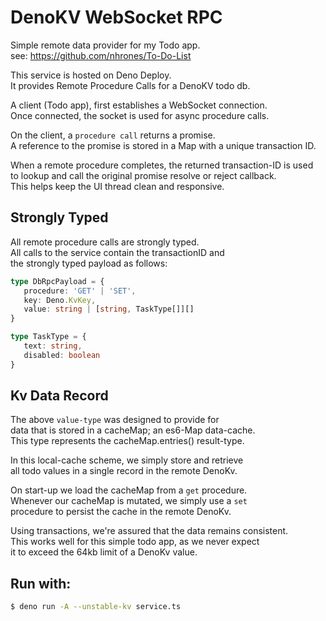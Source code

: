 # DenoKV WebSocket RPC
Simple remote data provider for my Todo app.    
see: https://github.com/nhrones/To-Do-List

This service is hosted on Deno Deploy.     
It provides Remote Procedure Calls for a DenoKV todo db.

A client (Todo app), first establishes a WebSocket connection.    
Once connected, the socket is used for async procedure calls.    

On the client, a `procedure call` returns a promise.     
A reference to the promise is stored in a Map with a unique transaction ID.

When a remote procedure completes, the returned transaction-ID is used     
to lookup and call the original promise resolve or reject callback.       
This helps keep the UI thread clean and responsive.

## Strongly Typed
All remote procedure calls are strongly typed.    
All calls to the service contain the transactionID and       
the strongly typed payload as follows:
```ts
type DbRpcPayload = {
   procedure: 'GET' | 'SET',
   key: Deno.KvKey,
   value: string | [string, TaskType[]][]
}

type TaskType = {
   text: string,
   disabled: boolean
}
```
## Kv Data Record
The above `value-type` was designed to provide for       
data that is stored in a cacheMap; an es6-Map data-cache.    
This type represents the cacheMap.entries() result-type.    

In this local-cache scheme, we simply store and retrieve    
all todo values in a single record in the remote DenoKv.    

On start-up we load the cacheMap from a `get` procedure.    
Whenever our cacheMap is mutated, we simply use a `set`      
procedure to persist the cache in the remote DenoKv.    

Using transactions, we're assured that the data remains consistent.    
This works well for this simple todo app, as we never expect    
it to exceed the 64kb limit of a DenoKv value. 

## Run with:
```bash
$ deno run -A --unstable-kv service.ts
```